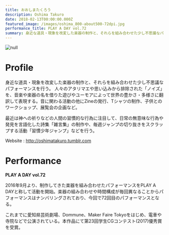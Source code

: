 ```yaml
---
title: おおしまたくろう
description: Oshima Takuro
date: 2018-02-13T00:00:00.000Z
featured_image: /images/oshima_800-about500-72dpi.jpg
performance_title: PLAY A DAY vol.72
summary: 身近な道具・現象を改変した楽器の制作と、それらを組み合わせた少し不思議なパフォーマンスを行う。 人々のアタリマエや思い込みから排除された「ノイズ」を、音楽や楽器の名を借りた遊びやユーモアによって世界の豊かさ・多様さに翻訳して表現する。音に関わる活動の他にZineの発行、Tシャツの制作、子供とのワークショップ、展覧会の企画など。 最近は神への祈りなどの人間の習慣的な行為に注目して、日常の無意味な行為や発見を言語化した詩集「雑言集」の制作や、毎週ジャンプの切り抜きをスクラップする活動「習慣少年ジャンプ」などを行う。
---
```

![null](/images/oshima_800-400-72dpi.jpg)

# Profile

身近な道具・現象を改変した楽器の制作と、それらを組み合わせた少し不思議なパフォーマンスを行う。 人々のアタリマエや思い込みから排除された「ノイズ」を、音楽や楽器の名を借りた遊びやユーモアによって世界の豊かさ・多様さに翻訳して表現する。音に関わる活動の他にZineの発行、Tシャツの制作、子供とのワークショップ、展覧会の企画など。 

最近は神への祈りなどの人間の習慣的な行為に注目して、日常の無意味な行為や発見を言語化した詩集「雑言集」の制作や、毎週ジャンプの切り抜きをスクラップする活動「習慣少年ジャンプ」などを行う。

Website : <http://oshimatakuro.tumblr.com>

# Performance

**PLAY A DAY vol.72**

2016年9月より、制作してきた楽器を組み合わせたパフォーマンスをPLAY A DAYと称して活動を開始。楽器の組み合わせや時間構成が毎回異なることからパフォーマンスはナンバリングされており、今回で72回目のパフォーマンスとなる。 

これまでに愛知県芸術劇場、Dommune、Maker Faire Tokyoをはじめ、電車や寺院などで公演されている。本作品にて第23回学生CGコンテスト(2017)優秀賞を受賞。
